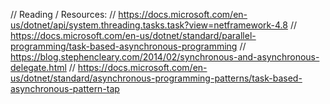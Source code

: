// Reading / Resources:
// https://docs.microsoft.com/en-us/dotnet/api/system.threading.tasks.task?view=netframework-4.8
// https://docs.microsoft.com/en-us/dotnet/standard/parallel-programming/task-based-asynchronous-programming
// https://blog.stephencleary.com/2014/02/synchronous-and-asynchronous-delegate.html
// https://docs.microsoft.com/en-us/dotnet/standard/asynchronous-programming-patterns/task-based-asynchronous-pattern-tap